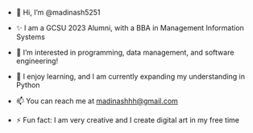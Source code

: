 - 👋 Hi, I’m @madinash5251
- ✨ I am a GCSU 2023 Alumni, with a BBA in Management Information Systems
- 👀 I’m interested in programming, data management, and software engineering!
- 🌱 I enjoy learning, and I am currently expanding my understanding in Python
- 📫 You can reach me at madinashhh@gmail.com

- ⚡ Fun fact: I am very creative and I create digital art in my free time 

<!---
madinash5251/madinash5251 is a ✨ special ✨ repository because its `README.md` (this file) appears on your GitHub profile.
You can click the Preview link to take a look at your changes.
--->
